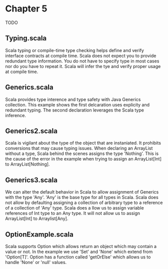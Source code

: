 # Chapter 5
TODO

## Typing.scala
Scala typing or compile-time type checking helps define and verify interface contracts at compile time. Scala does not expect you to provide redundant type information. You do not have to specify type in most cases nor do you have to repeat it. Scala will infer the tye and verify proper usage at compile time.

## Generics.scala
Scala provides type interence and type safety with Java Generics collection. This example shows the first delcaration uses explicity and redundant typing. The second declaration leverages the Scala type inference.

## Generics2.scala
Scala is vigilant about the type of the object that are instaniated. It prohibits conversions that may cause typing issues. When declaring an ArrayList without a type, Scala behind the scenes assigns the type 'Nothing'. This is the cause of the error in the example when trying to assign an ArrayList[Int] to ArrayList[Nothing].

## Generics3.scala
We can alter the default behavior in Scala to allow assignment of Generics with the type 'Any'. 'Any' is the base type for all types in Scala. Scala does not allow by defaulting assigning a collection of arbitrary type to a reference of a collection of 'Any' type. Scala does a llow us to assign variable references of Int type to an Any type. It will not allow us to assign ArrayList[Int] to Arraylist[Any].

## OptionExample.scala
Scala supports Option which allows return an object which may contain a value or not. In the example we use 'Set' and 'None' which extend from 'Option[T]'. Option has a function called 'getOrElse' which allows us to handle 'None' or 'null' values.
